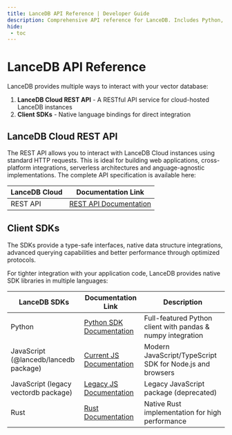 ```yaml
---
title: LanceDB API Reference | Developer Guide
description: Comprehensive API reference for LanceDB. Includes Python, JavaScript, and Rust SDK documentation, with detailed examples and usage guidelines.
hide:
 - toc
---
```

# **LanceDB API Reference**

LanceDB provides multiple ways to interact with your vector database:

1. **LanceDB Cloud REST API** - A RESTful API service for cloud-hosted LanceDB instances
2. **Client SDKs** - Native language bindings for direct integration

## LanceDB Cloud REST API

The REST API allows you to interact with LanceDB Cloud instances using standard HTTP requests. This is ideal for building web applications, cross-platform integrations, serverless architectures and anguage-agnostic implementations. The complete API specification is available here:

| LanceDB Cloud | Documentation Link |
|--------------|-------------------|
| REST API | [REST API Documentation](../api/cloud.html) |

## Client SDKs

The SDKs provide a type-safe interfaces, native data structure integrations, advanced querying capabilities and better performance through optimized protocols.

For tighter integration with your application code, LanceDB provides native SDK libraries in multiple languages:

| LanceDB SDKs | Documentation Link | Description |
|--------------|-------------------|-------------|
| Python | [Python SDK Documentation](../python/python.html) | Full-featured Python client with pandas & numpy integration |
| JavaScript (@lancedb/lancedb package) | [Current JS Documentation](../js/globals.html) | Modern JavaScript/TypeScript SDK for Node.js and browsers |
| JavaScript (legacy vectordb package) | [Legacy JS Documentation](../javascript/modules.html) | Legacy JavaScript package (deprecated) |
| Rust | [Rust Documentation](https://docs.rs/lancedb/latest/lancedb/index.html) | Native Rust implementation for high performance |


